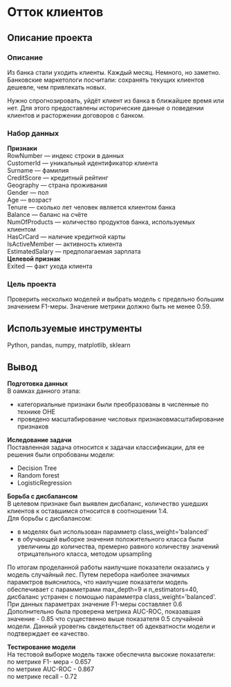 # Отток клиентов    

## Описание проекта    
### Описание    
Из банка стали уходить клиенты. Каждый месяц. Немного, но заметно. Банковские маркетологи посчитали: сохранять текущих клиентов дешевле, чем привлекать новых.    

Нужно спрогнозировать, уйдёт клиент из банка в ближайшее время или нет. Для этого предоставлены исторические данные о поведении клиентов и расторжении договоров с банком.   


### Набор данных    
**Признаки**    
RowNumber — индекс строки в данных  
CustomerId — уникальный идентификатор клиента  
Surname — фамилия  
CreditScore — кредитный рейтинг  
Geography — страна проживания  
Gender — пол  
Age — возраст  
Tenure — сколько лет человек является клиентом банка  
Balance — баланс на счёте  
NumOfProducts — количество продуктов банка, используемых клиентом  
HasCrCard — наличие кредитной карты  
IsActiveMember — активность клиента  
EstimatedSalary — предполагаемая зарплата  
**Целевой признак**    
Exited — факт ухода клиента  

### Цель проекта    
Проверить несколько моделей и выбрать модель с предельно большим значением F1-меры. Значение  метрики должно быть не менее 0.59. 

## Используемые инструменты    
Python, pandas, numpy, matplotlib, sklearn    

## Вывод    

**Подготовка данных**  
В оамках данного этапа:  
- категориальные признаки были преобразованы в численные по технике OHE  
- проведено масштабирование числовых признаковмасштабирование признаков   

**Иследование задачи**  
Поставленная задача относится к задачаи классификации, для ее решения были опробованы модели:  
- Decision Tree  
- Random forest  
- LogisticRegression  

**Борьба с дисбалансом**  
В целевом признаке был выявлен дисбаланс, количество ушедших клиентов к оставшимся относится в соотношении 1:4.  
Для борьбы с дисбалансом:  
- в моделях был использован парамметр class_weight='balanced'  
- в обучающей выборке значения положительного класса были увеличины до количества, премерно равного количеству значений отрицательного класса, методом upsampling  

По итогам проделанной работы наилучшие показатели оказались у модель случайный лес. Путем перебора наиболее значимых парамктров выяснилось, что наилучшие показатели модель обеспечивает с парамметрами max_depth=9 и n_estimators=40, дисбаланс устранен с помощью парамметра class_weight='balanced'.   
При данных параметрах значение F1-меры составляет 0.6  
Дополнительно была проверена метрика AUC-ROC, показавшая значение - 0.85 что существенно выше показателя 0.5 случайной модели. Данный уровегнь свидетельствет об адекватности модели и подтверждает ее качество.  

**Тестирование модели**  
На тестовой выборке модель также обеспечила высокие показатели:  
по метрике  F1- мера - 0.657  
по метрике AUC-ROC - 0.867  
по метрике recall - 0.72 

